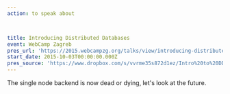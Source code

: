 ```yaml
---
action: to speak about



title: Introducing Distributed Databases
event: WebCamp Zagreb
pres_url: 'https://2015.webcampzg.org/talks/view/introducing-distributed-databases/'
start_date: 2015-10-03T00:00:00.000Z
pres_source: 'https://www.dropbox.com/s/vvrme35s872d1ez/Intro%20to%20DD.key?dl=0'
---
```


The single node backend is now dead or dying, let's look at the future.
